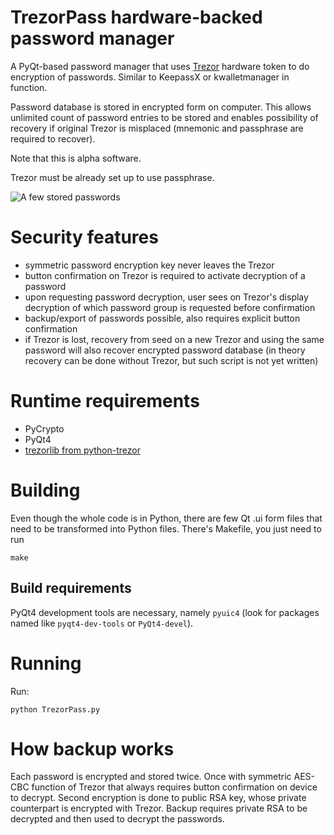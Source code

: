 # TrezorPass hardware-backed password manager

A PyQt-based password manager that uses [Trezor](http://www.bitcointrezor.com/)
hardware token to do encryption of passwords. Similar to KeepassX or
kwalletmanager in function.

Password database is stored in encrypted form on computer. This allows unlimited
count of password entries to be stored and enables possibility of recovery
if original Trezor is misplaced (mnemonic and passphrase are required to recover).

Note that this is alpha software.

Trezor must be already set up to use passphrase.

![A few stored passwords](https://i.imgur.com/lboB2T3.png)

# Security features

  * symmetric password encryption key never leaves the Trezor
  * button confirmation on Trezor is required to activate decryption of a password 
  * upon requesting password decryption, user sees on Trezor's display decryption
    of which password group is requested before confirmation
  * backup/export of passwords possible, also requires explicit button confirmation
  * if Trezor is lost, recovery from seed on a new Trezor and using the same
    password will also recover encrypted password database (in theory recovery
    can be done without Trezor, but such script is not yet written)

# Runtime requirements

  * PyCrypto
  * PyQt4
  * [trezorlib from python-trezor](https://github.com/trezor/python-trezor)

# Building

Even though the whole code is in Python, there are few Qt .ui form files that
need to be transformed into Python files. There's Makefile, you just need to run

    make

## Build requirements

PyQt4 development tools are necessary, namely `pyuic4` (look for packages named
like `pyqt4-dev-tools` or `PyQt4-devel`).

# Running

Run:

    python TrezorPass.py

# How backup works

Each password is encrypted and stored twice. Once with symmetric AES-CBC function
of Trezor that always requires button confirmation on device to decrypt. Second
encryption is done to public RSA key, whose private counterpart is encrypted
with Trezor. Backup requires private RSA to be decrypted and then used to decrypt
the passwords.
